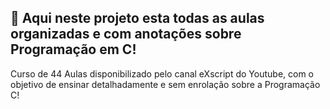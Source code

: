 ## 📁 Aqui neste projeto esta todas as aulas organizadas e com anotações sobre Programação em C!

Curso de 44 Aulas disponibilizado pelo canal eXscript do Youtube, com o objetivo de ensinar detalhadamente e sem enrolação sobre a Programação C!
